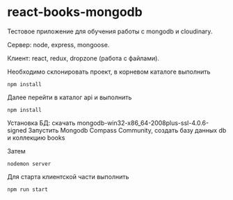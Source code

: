 # react-books-mongodb
Тестовое приложение для обучения работы с mongodb и cloudinary.

Сервер: node, express, mongoose.

Клиент: react, redux, dropzone (работа с файлами).

Необходимо склонировать проект, в корневом каталоге выполнить
```shell 
npm install
```
Далее перейти в каталог api и выполнить
```shell 
npm install
```

Установка БД: скачать mongodb-win32-x86_64-2008plus-ssl-4.0.6-signed
Запустить Mongodb Compass Community, создать базу данных db и коллекцию books

Затем
```shell 
nodemon server
```

Для старта клиентской части выполнить
```shell 
npm run start
```

